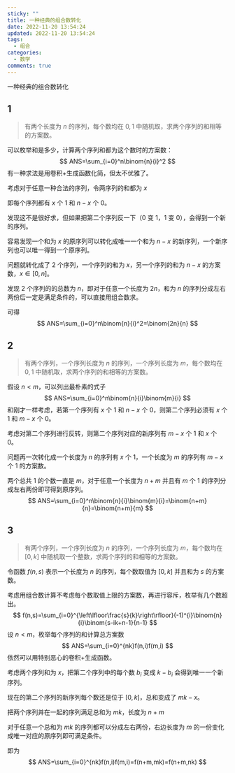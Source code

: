 ```yaml
---
sticky: ""
title: 一种经典的组合数转化
date: 2022-11-20 13:54:24
updated: 2022-11-20 13:54:24
tags:
  - 组合
categories:
  - 数学
comments: true
---
```

一种经典的组合数转化

## 1

> 有两个长度为 $n$ 的序列，每个数均在 $0,1$ 中随机取，求两个序列的和相等的方案数。

可以枚举和是多少，计算两个序列和都为这个数时的方案数：
$$
ANS=\sum_{i=0}^n\binom{n}{i}^2
$$
有一种求法是用卷积+生成函数化简，但太不优雅了。

考虑对于任意一种合法的序列，令两序列的和都为 $x$

即每个序列都有 $x$ 个 $1$ 和 $n-x$ 个 $0$。

发现这不是很好求，但如果把第二个序列反一下（$0$ 变 $1$，$1$ 变 $0$），会得到一个新的序列。

容易发现一个和为 $x$ 的原序列可以转化成唯一一个和为 $n-x$ 的新序列，一个新序列也可以唯一得到一个原序列。

问题就转化成了 $2$ 个序列，一个序列的和为 $x$，另一个序列的和为 $n-x$ 的方案数，$x\in[0,n]$。

发现 $2$ 个序列的的总数为 $n$，即对于任意一个长度为 $2n$，和为 $n$ 的序列分成左右两份后一定是满足条件的，可以直接用组合数求。

可得
$$
ANS=\sum_{i=0}^n\binom{n}{i}^2=\binom{2n}{n}
$$

## 2

> 有两个序列，一个序列长度为 $n$ 的序列，一个序列长度为 $m$，每个数均在 $0,1$ 中随机取，求两个序列的和相等的方案数。

假设 $n<m$，可以列出最朴素的式子
$$
ANS=\sum_{i=0}^n\binom{n}{i}\binom{m}{i}
$$
和刚才一样考虑，若第一个序列有 $x$ 个 $1$ 和 $n-x$ 个 $0$，则第二个序列必须有 $x$ 个 $1$ 和 $m-x$ 个 $0$。

考虑对第二个序列进行反转，则第二个序列对应的新序列有 $m-x$ 个 $1$ 和 $x$ 个 $0$。

问题再一次转化成一个长度为 $n$ 的序列有 $x$ 个 $1$，一个长度为 $m$ 的序列有 $m-x$ 个 $1$ 的方案数。

两个总共 $1$ 的个数一直是 $m$，对于任意一个长度为 $n+m$ 并且有 $m$ 个 $1$ 的序列分成左右两份即可得到原序列。
$$
ANS=\sum_{i=0}^n\binom{n}{i}\binom{m}{i}=\binom{n+m}{n}=\binom{n+m}{m}
$$

## 3

> 有两个序列，一个序列长度为 $n$ 的序列，一个序列长度为 $m$，每个数均在 $[0,k]$ 中随机取一个整数，求两个序列的和相等的方案数。

令函数 $f(n,s)$ 表示一个长度为 $n$ 的序列，每个数取值为 $[0,k]$ 并且和为 $s$ 的方案数。

考虑用组合数计算不考虑每个数取值上限的方案数，再进行容斥，枚举有几个数超出。
$$
f(n,s)=\sum_{i=0}^{\left\lfloor\frac{s}{k}\right\rfloor}(-1)^{i}\binom{n}{i}\binom{s-ik+n-1}{n-1}
$$
设 $n<m$，枚举每个序列的和计算总方案数
$$
ANS=\sum_{i=0}^{nk}f(n,i)f(m,i)
$$
依然可以用特别恶心的卷积+生成函数。

考虑两个序列和为 $x$，把第二个序列中的每个数 $b_i$ 变成 $k-b_i$ 会得到唯一一个新序列。

现在的第二个序列的新序列每个数还是位于 $[0,k]$，总和变成了 $mk-x$。

把两个序列并在一起的序列满足总和为 $mk$，长度为 $n+m$

对于任意一个总和为 $mk$ 的序列都可以分成左右两份，右边长度为 $m$ 的一份变化成唯一对应的原序列即可满足条件。

即为
$$
ANS=\sum_{i=0}^{nk}f(n,i)f(m,i)=f(n+m,mk)=f(n+m,nk)
$$
